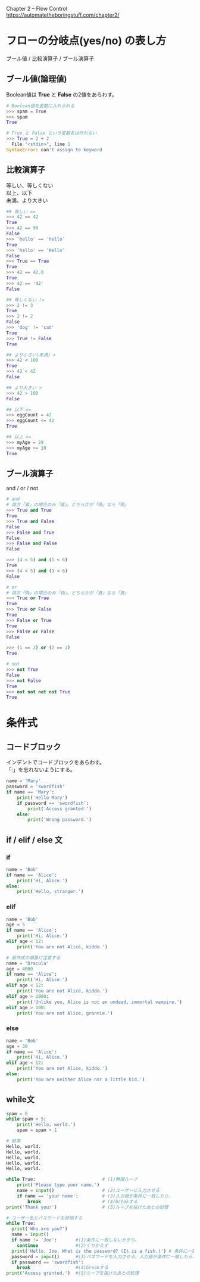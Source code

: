 Chapter 2 – Flow Control  
https://automatetheboringstuff.com/chapter2/

# フローの分岐点(yes/no) の表し方
ブール値 / 比較演算子 / ブール演算子

## ブール値(論理値)
Boolean値は **True** と **False** の2値をあらわす。

```python
# Boolean値を変数に入れられる
>>> spam = True
>>> spam
True

# True と False という変数名は作れない
>>> True = 2 + 2
  File "<stdin>", line 1
SyntaxError: can't assign to keyword
```

## 比較演算子
等しい、等しくない  
以上、以下  
未満、より大きい

```python
## 等しい ==
>>> 42 == 42
True
>>> 42 == 99
False
>>> 'hello' == 'hello'
True
>>> 'hello' == 'Hello'
False
>>> True == True
True
>>> 42 == 42.0
True
>>> 42 == '42'
False

## 等しくない !=
>>> 2 != 3
True
>>> 2 != 2
False
>>> 'dog' != 'cat'
True
>>> True != False
True

## より小さい(未満) <
>>> 42 < 100
True
>>> 42 < 42
False

## より大きい >
>>> 42 > 100
False

## 以下 <=
>>> eggCount = 42
>>> eggCount <= 42
True

## 以上 >=
>>> myAge = 29
>>> myAge >= 10
True
```

## ブール演算子
and / or / not

```python
# and
# 両方「真」の場合のみ「真」。どちらかが「偽」なら「偽」
>>> True and True
True
>>> True and False
False
>>> False and True
False
>>> False and False
False

>>> (4 < 5) and (5 < 6)
True
>>> (4 < 5) and (9 < 6)
False

# or
# 両方「偽」の場合のみ「偽」。どちらかが「真」なら「真」
>>> True or True
True
>>> True or False
True
>>> False or True
True
>>> False or False
False

>>> (1 == 2) or (2 == 2)
True

# not
>>> not True
False
>>> not False
True
>>> not not not not True
True
```

# 条件式

## コードブロック
インデントでコードブロックをあらわす。  
「:」を忘れないようにする。

```python
name = 'Mary'
password = 'swordfish'
if name == 'Mary':
    print('Hello Mary')
    if password == 'swordfish':
        print('Access granted.')
    else:
        print('Wrong password.')
```

## if / elif / else 文

### if
```python
name = 'Bob'
if name == 'Alice':
    print('Hi, Alice.')
else:
    print('Hello, stranger.')
```

### elif
```python
name = 'Bob'
age = 5
if name == 'Alice':
    print('Hi, Alice.')
elif age < 12:
    print('You are not Alice, kiddo.')
```
```python
# 条件式の順番に注意する
name = 'Dracula'
age = 4000
if name == 'Alice':
    print('Hi, Alice.')
elif age < 12:
    print('You are not Alice, kiddo.')
elif age > 2000:
    print('Unlike you, Alice is not an undead, immortal vampire.')
elif age > 100:
    print('You are not Alice, grannie.')
```

### else
```python
name = 'Bob'
age = 30
if name == 'Alice':
    print('Hi, Alice.')
elif age < 12:
    print('You are not Alice, kiddo.')
else:
    print('You are neither Alice nor a little kid.')
```

## while文
```python
spam = 0
while spam < 5:
    print('Hello, world.')
    spam = spam + 1

# 結果
Hello, world.
Hello, world.
Hello, world.
Hello, world.
Hello, world.
```

```python
while True:                         # (1)無限ループ
    print('Please type your name.')
    name = input()                  # (2)ユーザーに入力させる
    if name == 'your name':         # (3)入力値が条件に一致したら、
        break                       # (4)breakする
print('Thank you!')                 # (5)ループを抜けたあとの処理
```

```python
# ユーザー名とパスワードを評価する
while True:
  print('Who are you?')
  name = input()
  if name != 'Joe':       #(1)条件に一致しないかぎり、
    continue              #(2)くりかえす
  print('Hello, Joe. What is the password? (It is a fish.)') # 条件に一致したら、
  password = input()      #(3)パスワードを入力させる。入力値が条件に一致したら、
  if password == 'swordfish':
    break                 #(4)breakする
print('Access granted.')  #(5)ループを抜けたあとの処理
```
